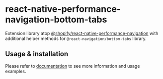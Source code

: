 # react-native-performance-navigation-bottom-tabs

Extension library atop [@shopify/react-native-performance-navigation](../react-native-performance-navigation/getting-started) with additional helper methods for `@react-navigation/bottom-tabs` library.

## Usage & installation

Please refer to [documentation](https://shopify.github.io/react-native-performance/guides/react-native-performance-navigation/react-native-performance-navigation-bottom-tabs) to see more information and usage examples.
